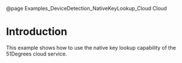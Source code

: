 @page Examples_DeviceDetection_NativeKeyLookup_Cloud Cloud

# Introduction

This example shows how to use the native key lookup capability of the 51Degrees cloud service.

